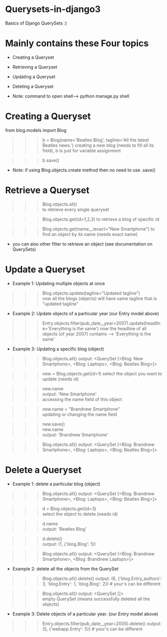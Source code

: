# Querysets-in-django3
Basics of Django QuerySets :)

# Mainly contains these Four topics 
* Creating a Queryset
* Retrieving a Queryset
* Updating a Queryset
* Deleting a Queryset

* Note: command to open shell--> python manage.py shell 

# Creating a Queryset

from blog.models import Blog
>>> b = Blog(name='Beatles Blog', tagline='All the latest Beatles news.')
creating a new blog (needs to fill all its field), b is just for variable assignment

>>> b.save()
* Note: if using Blog.objects.create method then no need to use .save()


# Retrieve a Queryset

>>> Blog.objects.all()  
to retrieve every single queryset

>>> Blog.objects.get(id=1,2,3)
to retrieve a blog of specific id

>>> Blog.objects.get(name__iexact="New Smartphone") 
to find an object by its name (needs exact name)
* you can also other filter to retrieve an object (see documentation on QuerySets) 


# Update a Queryset

* Example 1: Updating multiple objects at once

>>> Blog.objects.update(tagline="Updated tagline")  
now all the blogs (objects) will have same tagline that is "updated tagline"

* Example 2: Update objects of a particular year (our Entry model above)

>>> Entry.objects.filter(pub_date__year=2007).update(headline='Everything is the same')
now the headline of all objects (of year 2007) contains --> 'Everything is the same'

* Example 3: Updating a specific blog (object)

>>> Blog.objects.all()
output: <QuerySet [<Blog: New Smartphone>, <Blog: Laptops>, <Blog: Beatles Blog>]>

>>> new = Blog.objects.get(id=1)
select the object you want to update (needs id)

>>> new.name     
output: 'New Smartphone'   
accessing the name field of this object

>>> new.name = "Brandnew Smartphone"    
updating or changing the name field

>>> new.save()      
>>> new.name     
output: 'Brandnew Smartphone'

>>> Blog.objects.all()
output: <QuerySet [<Blog: Brandnew Smartphone>, <Blog: Laptops>, <Blog: Beatles Blog>]>

# Delete a Queryset

* Example 1: delete a particular blog (object)

>>> Blog.objects.all()
output: <QuerySet [<Blog: Brandnew Smartphone>, <Blog: Laptops>, <Blog: Beatles Blog>]>

>>> d = Blog.objects.get(id=3)   
select the object to delete (needs id)

>>> d.name  
output: 'Beatles Blog'

>>> d.delete()  
output: (1, {'blog.Blog': 1})

>>> Blog.objects.all()
output: <QuerySet [<Blog: Brandnew Smartphone>, <Blog: Brandnew Laptops>]>

* Example 2: delete all the objects from the QuerySet

>>> Blog.objects.all().delete()
output: (6, {'blog.Entry_authors': 3, 'blog.Entry': 1, 'blog.Blog': 2}) # your's can be different

>>> Blog.objects.all()
output: <QuerySet []>   
empty QuerySet (means successfully deleted all the objects)


* Example 3: Delete objects of a particular year. (our Entry model above)

>>> Entry.objects.filter(pub_date__year=2005).delete()
output: (5, {'webapp.Entry': 5})  # your's can be different

